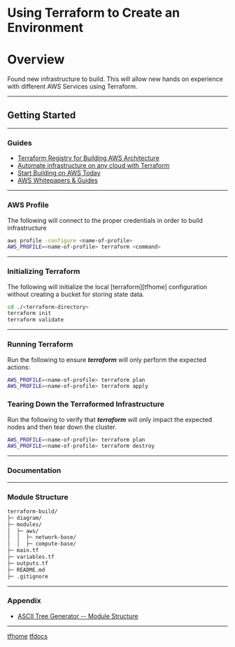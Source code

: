 # Using Terraform to Create an Environment

# Overview

Found new infrastructure to build. This will allow new hands on experience with different AWS Services using Terraform.

-----


## Getting Started


-----


### Guides
- [Terraform Registry for Building AWS Architecture](https://registry.terraform.io/providers/hashicorp/aws/latest/docs)
- [Automate infrastructure on any cloud with Terraform](https://www.terraform.io/)
- [Start Building on AWS Today](https://aws.amazon.com/)
- [AWS Whitepapers & Guides](https://aws.amazon.com/whitepapers/)
-----

### AWS Profile
The following will connect to the proper credentials in order to build infrastructure

```sh
aws profile -configure <name-of-profile>
AWS_PROFILE=<name-of-profile> terraform <command>
```

---

### Initializing Terraform

The following will initialize the local [terraform][tfhome] configuration without
creating a bucket for storing state data.

```sh
cd ./<terraform-directory>
terraform init
terraform validate
```


-----

### Running Terraform

Run the following to ensure ***terraform*** will only perform the expected
actions:

```sh
AWS_PROFILE=<name-of-profile> terraform plan
AWS_PROFILE=<name-of-profile> terraform apply
```

### Tearing Down the Terraformed Infrastructure

Run the following to verify that ***terraform*** will only impact the expected
nodes and then tear down the cluster.

```sh
AWS_PROFILE=<name-of-profile> terraform plan
AWS_PROFILE=<name-of-profile> terraform destroy
```
----

### Documentation

------

### Module Structure

```sh
terraform-build/
├─ diagram/
├─ modules/
│  ├─ aws/
│  │  ├─ network-base/
│  │  ├─ compute-base/
├─ main.tf
├─ variables.tf
├─ outputs.tf
├─ README.md
├─ .gitignore


```

----

### Appendix

- [ASCII Tree Generator -- Module Structure](https://ascii-tree-generator.com/)

----
[tfhome](https://www.terraform.io)
[tfdocs](https://registry.terraform.io/providers/hashicorp/aws/latest/docs)